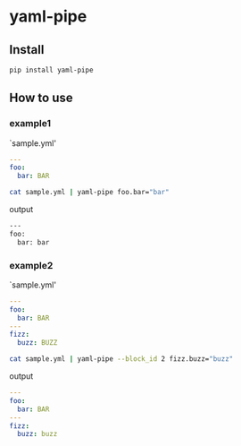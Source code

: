 # yaml-pipe

## Install

```sh
pip install yaml-pipe
```

## How to use

### example1

`sample.yml'

```yml
---
foo:
  bar: BAR
````

```sh
cat sample.yml | yaml-pipe foo.bar="bar"
```

output

```txt
---
foo:
  bar: bar
```

### example2

`sample.yml'

```yaml
---
foo:
  bar: BAR
---
fizz:
  buzz: BUZZ
````

```sh
cat sample.yml | yaml-pipe --block_id 2 fizz.buzz="buzz"
```

output

```yaml
---
foo:
  bar: BAR
---
fizz:
  buzz: buzz
```
